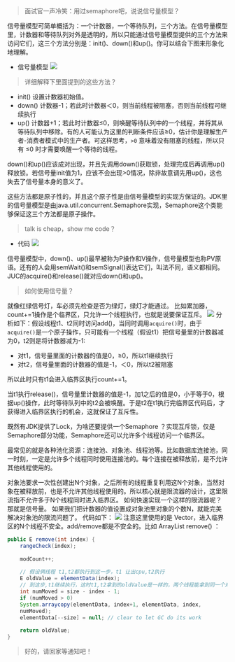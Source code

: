 
> 面试官一声冷笑：用过semaphore吧，说说信号量模型？

信号量模型可简单概括为：一个计数器，一个等待队列，三个方法。在信号量模型里，计数器和等待队列对外是透明的，所以只能通过信号量模型提供的三个方法来访问它们，这三个方法分别是：init()、down()和up()。你可以结合下图来形象化地理解。

- 信号量模型
![](https://img-blog.csdnimg.cn/2021042214541150.png?x-oss-process=image/watermark,type_ZmFuZ3poZW5naGVpdGk,shadow_10,text_SmF2YUVkZ2U=,size_16,color_FFFFFF,t_70)


> 详细解释下里面提到的这些方法？

- init()
设置计数器初始值。
- down()
计数器-1；若此时计数器＜0，则当前线程被阻塞，否则当前线程可继续执行
- up()
计数器+1；若此时计数器≤0，则唤醒等待队列中的一个线程，并将其从等待队列中移除。有的人可能认为这里的判断条件应该≥0，估计你是理解生产者-消费者模式中的生产者。可这样思考，`>0` 意味着没有阻塞的线程，所以只有 ≤0 时才需要唤醒一个等待的线程。

down()和up()应该成对出现，并且先调用down()获取锁，处理完成后再调用up()释放锁。若信号量init值为1，应该不会出现>0情况，除非故意调先用up()，这也失去了信号量本身的意义了。

这些方法都是原子性的，并且这个原子性是由信号量模型的实现方保证的。JDK里的信号量模型是由java.util.concurrent.Semaphore实现，Semaphore这个类能够保证这三个方法都是原子操作。

> talk is cheap，show me code？

- 代码
![](https://img-blog.csdnimg.cn/20210422115452600.png?x-oss-process=image/watermark,type_ZmFuZ3poZW5naGVpdGk,shadow_10,text_SmF2YUVkZ2U=,size_16,color_FFFFFF,t_70)

信号量模型中，down()、up()最早被称为P操作和V操作，信号量模型也称PV原语。还有的人会用semWait()和semSignal()表达它们，叫法不同，语义都相同。JUC的acquire()和release()就对应down()和up()。

> 如何使用信号量？

就像红绿信号灯，车必须先检查是否为绿灯，绿灯才能通过。
比如累加器，count+=1操作是个临界区，只允许一个线程执行，也就是说要保证互斥。
![](https://img-blog.csdnimg.cn/20210422122329760.png?x-oss-process=image/watermark,type_ZmFuZ3poZW5naGVpdGk,shadow_10,text_SmF2YUVkZ2U=,size_16,color_FFFFFF,t_70)
分析如下：假设线程t1、t2同时访问add()，当同时调用`acquire()`时，由于`acquire()`是一个原子操作，只可能有一个线程（假设t1）把信号量里的计数器减为0，t2则是将计数器减为-1:
- 对t1，信号量里面的计数器的值是0，≥0，所以t1继续执行
- 对t2，信号量里面的计数器的值是-1，＜0，所以t2被阻塞

所以此时只有t1会进入临界区执行count+=1。

当t1执行release()，信号量里计数器的值是-1，加1之后的值是0，小于等于0，根据up()操作，此时等待队列中的t2会被唤醒。于是t2在t1执行完临界区代码后，才获得进入临界区执行的机会，这就保证了互斥性。


既然有JDK提供了Lock，为啥还要提供一个Semaphore ？实现互斥锁，仅是 Semaphore部分功能，Semaphore还可以允许多个线程访问一个临界区。

最常见的就是各种池化资源：连接池、对象池、线程池等。比如数据库连接池，同一时刻，一定是允许多个线程同时使用连接池的。每个连接在被释放前，是不允许其他线程使用的。

对象池要求一次性创建出N个对象，之后所有的线程重复利用这N个对象，当然对象在被释放前，也是不允许其他线程使用的。所以核心就是限流器的设计，这里限流指不允许多于N个线程同时进入临界区。
如何快速实现一个这样的限流器呢？那就是信号量。
如果我们把计数器的值设置成对象池里对象的个数N，就能完美解决对象池的限流问题了。
代码如下：
![](https://img-blog.csdnimg.cn/20210422144637459.png?x-oss-process=image/watermark,type_ZmFuZ3poZW5naGVpdGk,shadow_10,text_SmF2YUVkZ2U=,size_16,color_FFFFFF,t_70)
注意这里使用的是 Vector，进入临界区的N个线程不安全。add/remove都是不安全的。比如 ArrayList remove() ：
```java
public E remove(int index) {
	rangeCheck(index);
	
	modCount++;
	
	// 假设俩线程 t1,t2都执行到这一步，t1 让出cpu,t2执行
	E oldValue = elementData(index);
	// 到这步,t1继续执行，这时t1,t2拿到的oldValue是一样的，两个线程能拿到同一个对象，线程不安全！
	int numMoved = size - index - 1;
	if (numMoved > 0)
	System.arraycopy(elementData, index+1, elementData, index,
	numMoved);
	elementData[--size] = null; // clear to let GC do its work
	
	return oldValue;
}
```



> 好的，请回家等通知吧！